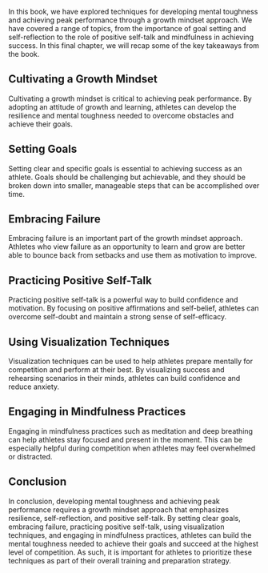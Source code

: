 
In this book, we have explored techniques for developing mental toughness and achieving peak performance through a growth mindset approach. We have covered a range of topics, from the importance of goal setting and self-reflection to the role of positive self-talk and mindfulness in achieving success. In this final chapter, we will recap some of the key takeaways from the book.

Cultivating a Growth Mindset
----------------------------

Cultivating a growth mindset is critical to achieving peak performance. By adopting an attitude of growth and learning, athletes can develop the resilience and mental toughness needed to overcome obstacles and achieve their goals.

Setting Goals
-------------

Setting clear and specific goals is essential to achieving success as an athlete. Goals should be challenging but achievable, and they should be broken down into smaller, manageable steps that can be accomplished over time.

Embracing Failure
-----------------

Embracing failure is an important part of the growth mindset approach. Athletes who view failure as an opportunity to learn and grow are better able to bounce back from setbacks and use them as motivation to improve.

Practicing Positive Self-Talk
-----------------------------

Practicing positive self-talk is a powerful way to build confidence and motivation. By focusing on positive affirmations and self-belief, athletes can overcome self-doubt and maintain a strong sense of self-efficacy.

Using Visualization Techniques
------------------------------

Visualization techniques can be used to help athletes prepare mentally for competition and perform at their best. By visualizing success and rehearsing scenarios in their minds, athletes can build confidence and reduce anxiety.

Engaging in Mindfulness Practices
---------------------------------

Engaging in mindfulness practices such as meditation and deep breathing can help athletes stay focused and present in the moment. This can be especially helpful during competition when athletes may feel overwhelmed or distracted.

Conclusion
----------

In conclusion, developing mental toughness and achieving peak performance requires a growth mindset approach that emphasizes resilience, self-reflection, and positive self-talk. By setting clear goals, embracing failure, practicing positive self-talk, using visualization techniques, and engaging in mindfulness practices, athletes can build the mental toughness needed to achieve their goals and succeed at the highest level of competition. As such, it is important for athletes to prioritize these techniques as part of their overall training and preparation strategy.
